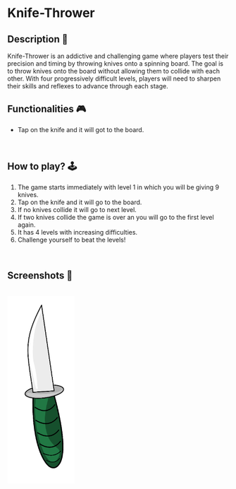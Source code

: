 # **Knife-Thrower** 




## **Description 📃**
<!-- add your game description here  -->
Knife-Thrower is an addictive and challenging game where players test their precision and timing by throwing knives onto a spinning board. The goal is to throw knives onto the board without allowing them to collide with each other. With four progressively difficult levels, players will need to sharpen their skills and reflexes to advance through each stage.
<br>

## **Functionalities 🎮**
<!-- add functionalities over here -->
- Tap on the knife and it will got to the board.
<br>

## **How to play? 🕹️**
<!-- add the steps how to play games -->
1. The game starts immediately with level 1 in which you will be giving 9 knives.
2. Tap on the knife and it will go to the board.
3. If no knives collide it will go to next level.
4. If two knives collide the game is over an you will go to the first level again.
5. It has 4 levels with increasing difficulties.
6. Challenge yourself to beat the levels!


<br>

## **Screenshots 📸**

<br>
<!-- add your screenshots like this -->
<!-- ![image](url) -->

<img src="knife.png" alt="Game Screenshot">

<br>


